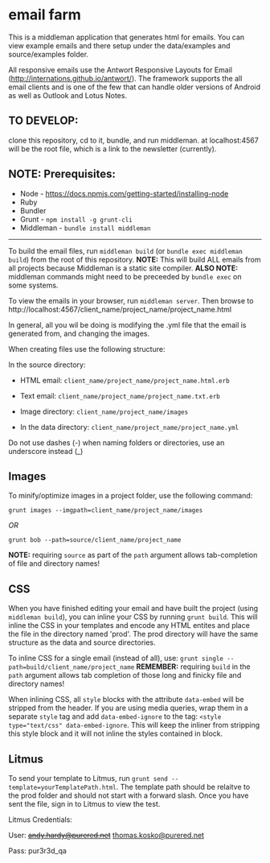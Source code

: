 # email farm

This is a middleman application that generates html for emails. You can view example emails and there setup under the data/examples and source/examples folder.

All responsive emails use the Antwort Responsive Layouts for Email (http://internations.github.io/antwort/).  The framework supports the all email clients and is one of the few that can handle older versions of Android as well as Outlook and Lotus Notes.

## TO DEVELOP:

clone this repository, cd to it, bundle, and run middleman. at localhost:4567 will be the root file, which is a link to the newsletter (currently).


## NOTE: Prerequisites:
* Node - https://docs.npmjs.com/getting-started/installing-node
* Ruby
* Bundler
* Grunt - `npm install -g grunt-cli`
* Middleman - `bundle install middleman`

---------------------------------------

To build the email files, run `middleman build` (or `bundle exec middleman build`) from the root of this repository.
__NOTE:__ This will build ALL emails from all projects because Middleman is a static site compiler.
__ALSO NOTE:__ middleman commands might need to be preceeded by `bundle exec` on some systems.

To view the emails in your browser, run `middleman server`. Then browse to http://localhost:4567/client_name/project_name/project_name.html

In general, all you wil be doing is modifying the .yml file that the email is generated from, and changing the images.

When creating files use the following structure: 

In the source directory: 

* HTML email: `client_name/project_name/project_name.html.erb`

* Text email: `client_name/project_name/project_name.txt.erb`

* Image directory: `client_name/project_name/images`

* In the data directory: `client_name/project_name/project_name.yml`

Do not use dashes (-) when naming folders or directories, use an underscore instead (_)

Images
------------
To minify/optimize images in a project folder, use the following command: 

`grunt images --imgpath=client_name/project_name/images`

_OR_

`grunt bob --path=source/client_name/project_name`

__NOTE:__ requiring `source` as part of the `path` argument allows tab-completion of file and directory names!



CSS
------------
When you have finished editing your email and have built the project (using `middleman build`), you can inline your CSS by running `grunt build`. This will inline the CSS in your templates and encode any HTML entites and place the file in the directory named 'prod'. The prod directory will have the same structure as the data and source directories.

To inline CSS for a single email (instead of all), use:
`grunt single --path=build/client_name/project_name`
__REMEMBER:__ requiring `build` in the `path` argument allows tab completion of those long and finicky file and directory names!

When inlining CSS, all `style` blocks with the attribute `data-embed` will be stripped from the header.  If you are using media queries, wrap them in a separate `style` tag and  add `data-embed-ignore` to the  tag: `<style type="text/css" data-embed-ignore`. This will keep the inliner from stripping this style block and it will not inline the styles contained in block.

Litmus
------------
To send your template to Litmus, run `grunt send --template=yourTemplatePath.html`.  The template path should be relaitve to the prod folder and should not start with a forward slash. Once you have sent the file, sign in to Litmus to view the test.

Litmus Credentials:

User: ~~andy.hardy@purered.net~~ thomas.kosko@purered.net

Pass: pur3r3d_qa
